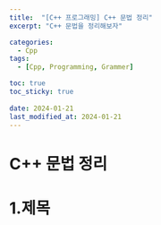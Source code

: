 ```yaml
---
title:  "[C++ 프로그래밍] C++ 문법 정리"
excerpt: "C++ 문법을 정리해보자"

categories:
  - Cpp
tags:
  - [Cpp, Programming, Grammer]

toc: true
toc_sticky: true
 
date: 2024-01-21
last_modified_at: 2024-01-21
---
```



# C++ 문법 정리

1.제목
=============